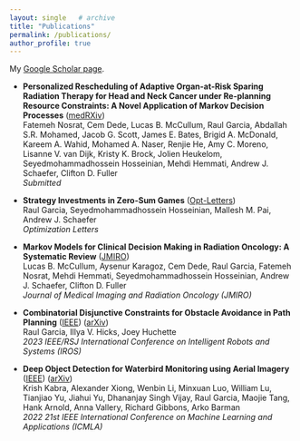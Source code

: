 ```yaml
---
layout: single   # archive
title: "Publications"
permalink: /publications/
author_profile: true
---
```


<!-- {% if author.googlescholar %}
  You can also find my articles on <u><a href="{{author.googlescholar}}">my Google Scholar profile</a>.</u>
{% endif %}

{% include base_path %}

{% for post in site.publications reversed %}
  {% include archive-single.html %}
{% endfor %} -->


My [Google Scholar page](https://scholar.google.com/citations?user=zEP4GUoAAAAJ&hl=en).

<!-- Preprints from 2015 and after are also available on [arXiv](https://arxiv.org/a/chan_j_3.html). -->


* **Personalized Rescheduling of Adaptive Organ-at-Risk Sparing Radiation Therapy for Head and Neck Cancer under Re-planning Resource Constraints: A Novel Application of Markov Decision Processes** ([medRXiv](https://www.medrxiv.org/content/10.1101/2024.04.01.24305163v1)) <br />
Fatemeh Nosrat, Cem Dede, Lucas B. McCullum, Raul Garcia, Abdallah S.R. Mohamed, Jacob G. Scott, James E. Bates, Brigid A. McDonald, Kareem A. Wahid, Mohamed A. Naser, Renjie He, Amy C. Moreno, Lisanne V. van Dijk, Kristy K. Brock, Jolien Heukelom, Seyedmohammadhossein Hosseinian, Mehdi Hemmati, Andrew J. Schaefer, Clifton D. Fuller <br />
_Submitted_

* **Strategy Investments in Zero-Sum Games** ([Opt-Letters](https://link.springer.com/article/10.1007/s11590-024-02130-z)) <br />
  Raul Garcia, Seyedmohammadhossein Hosseinian, Mallesh M. Pai, Andrew J. Schaefer <br />
  _Optimization Letters_

* **Markov Models for Clinical Decision Making in Radiation Oncology: A Systematic Review** ([JMIRO](https://onlinelibrary.wiley.com/doi/10.1111/1754-9485.13656)) <br />
Lucas B. McCullum, Aysenur Karagoz, Cem Dede, Raul Garcia, Fatemeh Nosrat, Mehdi Hemmati, Seyedmohammadhossein Hosseinian, Andrew J. Schaefer, Clifton D. Fuller <br />
_Journal of Medical Imaging and Radiation Oncology (JMIRO)_

* **Combinatorial Disjunctive Constraints for Obstacle Avoidance in Path Planning** ([IEEE](https://ieeexplore.ieee.org/abstract/document/10342117)) ([arXiv](https://arxiv.org/abs/2312.02016))  <br />
  Raul Garcia, Illya V. Hicks, Joey Huchette  <br />
  _2023 IEEE/RSJ International Conference on Intelligent Robots and Systems (IROS)_

* **Deep Object Detection for Waterbird Monitoring using Aerial Imagery** ([IEEE](https://ieeexplore.ieee.org/document/10069986)) ([arXiv](https://arxiv.org/abs/2210.04868))  <br />
  Krish Kabra, Alexander Xiong, Wenbin Li, Minxuan Luo, William Lu, Tianjiao Yu, Jiahui Yu, Dhananjay Singh Vijay, Raul Garcia, Maojie Tang, Hank Arnold, Anna Vallery, Richard Gibbons, Arko Barman  <br />
  _2022 21st IEEE International Conference on Machine Learning and Applications (ICMLA)_
